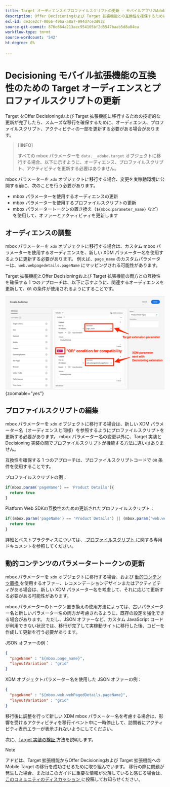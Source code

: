 ```yaml
---
title: Target オーディエンスとプロファイルスクリプトの更新 – モバイルアプリのAdobe Target実装をOffer Decisioning and Target 拡張機能に移行します
description: Offer Decisioningおよび Target 拡張機能との互換性を確保するために、Adobe Target オーディエンスとプロファイルスクリプトを更新する方法について説明します。
exl-id: de3ce2c7-0066-496a-a8a7-994d7ce3d92c
source-git-commit: 876e664a213aec954105bf2d5547baab5d8a84ea
workflow-type: tm+mt
source-wordcount: '542'
ht-degree: 0%

---
```


# Decisioning モバイル拡張機能の互換性のための Target オーディエンスとプロファイルスクリプトの更新


Target をOffer Decisioningおよび Target 拡張機能に移行するための技術的な更新が完了したら、スムーズな移行を確保するために、オーディエンス、プロファイルスクリプト、アクティビティの一部を更新する必要がある場合があります。

>[!INFO]
>
>すべての mbox パラメーターを `data.__adobe.target` オブジェクトに移行する場合、以下に示すように、オーディエンス、プロファイルスクリプト、アクティビティを更新する必要はありません。


mbox パラメーターを `xdm` オブジェクトに移行する場合、変更を実稼動環境に公開する前に、次のことを行う必要があります。

* mbox パラメーターを使用するオーディエンスの更新
* mbox パラメーターを使用するプロファイルスクリプトの更新
* mbox パラメータートークンの置き換え（`${mbox.parameter_name}` など）を使用して、オファーとアクティビティを更新します

## オーディエンスの調整

mbox パラメーターを `xdm` オブジェクトに移行する場合は、カスタム mbox パラメーターを使用するオーディエンスを、新しい XDM パラメーター名を使用するように更新する必要があります。 例えば、`page_name` のカスタムパラメーターは、`web.webpagedetails.pageName` にマッピングされる可能性があります。

Target 拡張機能とOffer Decisioningおよび Target 拡張機能の両方との互換性を確保する 1 つのアプローチは、以下に示すように、関連するオーディエンスを更新して、`OR` の条件が使用されるようにすることです。

![Offer Decisioningと Target 拡張機能の互換性に対応する Target オーディエンスの更新の表示方法 ](assets/target-audience-update.png){zoomable="yes"}

## プロファイルスクリプトの編集

mbox パラメーターを `xdm` オブジェクトに移行する場合は、新しい XDM パラメーター名（オーディエンスと同様）を参照するようにプロファイルスクリプトを更新する必要があります。 mbox パラメーター名の変更以外に、Target 実装と Decisioning 実装の間でプロファイルスクリプトが機能する方法に違いはありません。

互換性を確保する 1 つのアプローチは、プロファイルスクリプトコードで `OR` 条件を使用することです。

プロファイルスクリプトの例：

```Javascript
if(mbox.param('pageName') == 'Product Details'){
  return true
}
```

Platform Web SDKの互換性のための更新されたプロファイルスクリプト：

```Javascript
if((mbox.param('pageName') == 'Product Details') || (mbox.param('web.webPageDetails.pageName') =='Product Details')){
  return true
}
```

詳細とベストプラクティスについては、[ プロファイルスクリプト ](https://experienceleague.adobe.com/ja/docs/target/using/audiences/visitor-profiles/profile-parameters) に関する専用ドキュメントを参照してください。

## 動的コンテンツのパラメータートークンの更新

mbox パラメーターを `xdm` オブジェクトに移行する場合、および [ 動的コンテンツ置換 ](https://experienceleague.adobe.com/ja/docs/target/using/experiences/offers/passing-profile-attributes-to-the-html-offer) を使用するオファー、レコメンデーションデザインまたはアクティビティがある場合は、新しい XDM パラメーター名を考慮して、それに応じて更新する必要がある可能性があります。

mbox パラメーターのトークン置き換えの使用方法によっては、古いパラメーター名と新しいパラメーター名の両方が考慮されるように、既存の設定を強化できる場合があります。 ただし、JSON オファーなど、カスタム JavaScript コードが利用できない状況では、移行が完了して実稼動サイトに移行した後、コピーを作成して更新を行う必要があります。

JSON オファーの例：

```JSON
{
  "pageName" : "${mbox.page_name}",
  "layoutVariation" : "grid"
}
```

XDM オブジェクトパラメーター名を使用した JSON オファーの例：

```JSON
{
  "pageName" : "${mbox.web.webPagedDetails.pageName}",
  "layoutVariation" : "grid"
}
```

移行後に調整を行って新しい XDM mbox パラメーター名を考慮する場合は、影響を受けるアクティビティを移行イベント中に一時停止して、訪問者にアクティビティ表示エラーが表示されないようにしてください。


次に、[Target 実装の検証 ](validate.md) 方法を説明します。

>[!NOTE]
>
>アドビは、Target 拡張機能からOffer Decisioningおよび Target 拡張機能への Mobile Target の移行を成功させるために取り組んでいます。 移行の際に問題が発生した場合、またはこのガイドに重要な情報が欠落していると感じる場合は、[ このコミュニティのディスカッション ](https://experienceleaguecommunities.adobe.com/t5/adobe-experience-platform-data/tutorial-discussion-migrate-target-from-at-js-to-web-sdk/m-p/575587?profile.language=ja#M463) に投稿してお知らせください。
